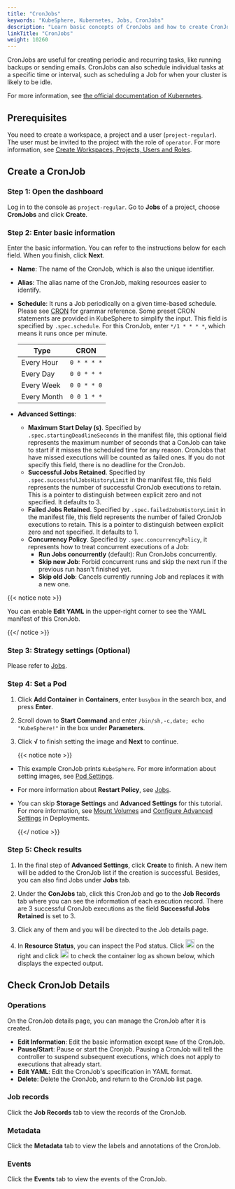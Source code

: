 ```yaml
---
title: "CronJobs"
keywords: "KubeSphere, Kubernetes, Jobs, CronJobs"
description: "Learn basic concepts of CronJobs and how to create CronJobs on KubeSphere."
linkTitle: "CronJobs"
weight: 10260
---
```


CronJobs are useful for creating periodic and recurring tasks, like running backups or sending emails. CronJobs can also schedule individual tasks at a specific time or interval, such as scheduling a Job for when your cluster is likely to be idle.

For more information, see [the official documentation of Kubernetes](https://kubernetes.io/docs/concepts/workloads/controllers/cron-jobs/).

## Prerequisites

You need to create a workspace, a project and a user (`project-regular`). The user must be invited to the project with the role of `operator`. For more information, see [Create Workspaces, Projects, Users and Roles](../../../quick-start/create-workspace-and-project/).

## Create a CronJob

### Step 1: Open the dashboard

Log in to the console as `project-regular`. Go to **Jobs** of a project, choose **CronJobs** and click **Create**.

### Step 2: Enter basic information

Enter the basic information. You can refer to the instructions below for each field. When you finish, click **Next**.

- **Name**: The name of the CronJob, which is also the unique identifier.
- **Alias**: The alias name of the CronJob, making resources easier to identify.
- **Schedule**: It runs a Job periodically on a given time-based schedule. Please see [CRON](https://en.wikipedia.org/wiki/Cron) for grammar reference. Some preset CRON statements are provided in KubeSphere to simplify the input. This field is specified by `.spec.schedule`. For this CronJob, enter `*/1 * * * *`, which means it runs once per minute.

  | Type        | CRON        |
  | ----------- | ----------- |
  | Every Hour  | `0 * * * *` |
  | Every Day   | `0 0 * * *` |
  | Every Week  | `0 0 * * 0` |
  | Every Month | `0 0 1 * *` |
  
- **Advanced Settings**:
  
  - **Maximum Start Delay (s)**. Specified by `.spec.startingDeadlineSeconds` in the manifest file, this optional field represents the maximum number of seconds that a ConJob can take to start if it misses the scheduled time for any reason. CronJobs that have missed executions will be counted as failed ones. If you do not specify this field, there is no deadline for the CronJob.
  - **Successful Jobs Retained**. Specified by `.spec.successfulJobsHistoryLimit` in the manifest file, this field represents the number of successful CronJob executions to retain. This is a pointer to distinguish between explicit zero and not specified. It defaults to 3.
  - **Failed Jobs Retained**. Specified by `.spec.failedJobsHistoryLimit` in the manifest file, this field represents the number of failed CronJob executions to retain. This is a pointer to distinguish between explicit zero and not specified. It defaults to 1.
  - **Concurrency Policy**. Specified by `.spec.concurrencyPolicy`, it represents how to treat concurrent executions of a Job:
      - **Run Jobs concurrently** (default): Run CronJobs concurrently.
      - **Skip new Job**: Forbid concurrent runs and skip the next run if the previous run hasn't finished yet.
      - **Skip old Job**: Cancels currently running Job and replaces it with a new one.

{{< notice note >}} 

You can enable **Edit YAML** in the upper-right corner to see the YAML manifest of this CronJob.

{{</ notice >}} 

### Step 3: Strategy settings (Optional)

Please refer to [Jobs](../jobs/#step-3-strategy-settings-optional).

### Step 4: Set a Pod

1. Click **Add Container** in **Containers**, enter `busybox` in the search box, and press **Enter**.

2. Scroll down to **Start Command** and enter `/bin/sh,-c,date; echo "KubeSphere!"` in the box under **Parameters**. 

3. Click **√** to finish setting the image and **Next** to continue.

    {{< notice note >}}

- This example CronJob prints `KubeSphere`. For more information about setting images, see [Pod Settings](../container-image-settings/).
- For more information about **Restart Policy**, see [Jobs](../jobs/#step-4-set-image).
- You can skip **Storage Settings** and **Advanced Settings** for this tutorial. For more information, see [Mount Volumes](../deployments/#step-4-mount-volumes) and [Configure Advanced Settings](../deployments/#step-5-configure-advanced-settings) in Deployments.

    {{</ notice >}}

### Step 5: Check results

1. In the final step of **Advanced Settings**, click **Create** to finish. A new item will be added to the CronJob list if the creation is successful. Besides, you can also find Jobs under **Jobs** tab.

2. Under the **ConJobs** tab, click this CronJob and go to the **Job Records** tab where you can see the information of each execution record. There are 3 successful CronJob executions as the field **Successful Jobs Retained** is set to 3.

3. Click any of them and you will be directed to the Job details page.

4. In **Resource Status**, you can inspect the Pod status. Click <img src="/images/docs/project-user-guide/application-workloads/cronjobs/down-arrow.png" width="20px" /> on the right and click <img src="/images/docs/project-user-guide/application-workloads/cronjobs/container-log-icon.png" width="20px" /> to check the container log as shown below, which displays the expected output.

## Check CronJob Details

### Operations

On the CronJob details page, you can manage the CronJob after it is created.

- **Edit Information**: Edit the basic information except `Name` of the CronJob.
- **Pause/Start**: Pause or start the Cronjob. Pausing a CronJob will tell the controller to suspend subsequent executions, which does not apply to executions that already start.
- **Edit YAML**: Edit the CronJob's specification in YAML format.
- **Delete**: Delete the CronJob, and return to the CronJob list page.

### Job records

Click the **Job Records** tab to view the records of the CronJob.

### Metadata

Click the **Metadata** tab to view the labels and annotations of the CronJob.

### Events

Click the **Events** tab to view the events of the CronJob.
